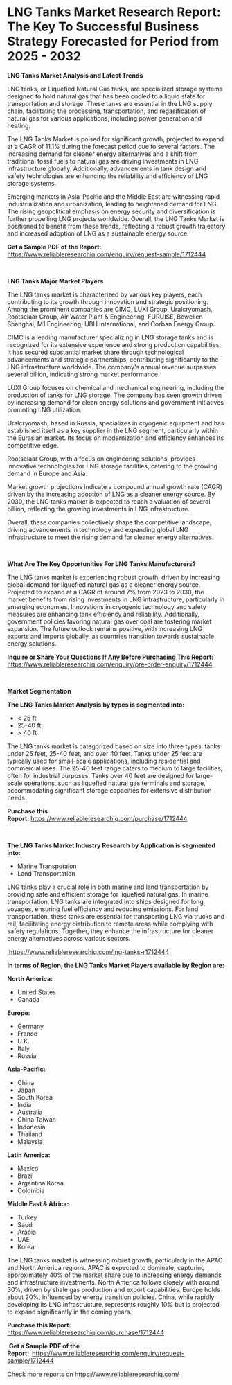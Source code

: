 <p><h1>LNG Tanks Market Research Report: The Key To Successful Business Strategy Forecasted for Period from 2025 - 2032</h1></p><p><strong>LNG Tanks Market Analysis and Latest Trends</strong></p>
<p><p>LNG tanks, or Liquefied Natural Gas tanks, are specialized storage systems designed to hold natural gas that has been cooled to a liquid state for transportation and storage. These tanks are essential in the LNG supply chain, facilitating the processing, transportation, and regasification of natural gas for various applications, including power generation and heating.</p><p>The LNG Tanks Market is poised for significant growth, projected to expand at a CAGR of 11.1% during the forecast period due to several factors. The increasing demand for cleaner energy alternatives and a shift from traditional fossil fuels to natural gas are driving investments in LNG infrastructure globally. Additionally, advancements in tank design and safety technologies are enhancing the reliability and efficiency of LNG storage systems. </p><p>Emerging markets in Asia-Pacific and the Middle East are witnessing rapid industrialization and urbanization, leading to heightened demand for LNG. The rising geopolitical emphasis on energy security and diversification is further propelling LNG projects worldwide. Overall, the LNG Tanks Market is positioned to benefit from these trends, reflecting a robust growth trajectory and increased adoption of LNG as a sustainable energy source.</p></p>
<p><strong>Get a Sample PDF of the Report:&nbsp;</strong> <a href="https://www.reliableresearchiq.com/enquiry/request-sample/1712444?utm_campaign=103&utm_medium=2&utm_source=Github&utm_content=ia&utm_term=11012025&utm_id=lng-tanks">https://www.reliableresearchiq.com/enquiry/request-sample/1712444</a></p>
<p>&nbsp;</p>
<p><strong>LNG Tanks Major Market Players</strong></p>
<p><p>The LNG tanks market is characterized by various key players, each contributing to its growth through innovation and strategic positioning. Among the prominent companies are CIMC, LUXI Group, Uralcryomash, Rootselaar Group, Air Water Plant & Engineering, FURUISE, Bewellcn Shanghai, M1 Engineering, UBH International, and Corban Energy Group.</p><p>CIMC is a leading manufacturer specializing in LNG storage tanks and is recognized for its extensive experience and strong production capabilities. It has secured substantial market share through technological advancements and strategic partnerships, contributing significantly to the LNG infrastructure worldwide. The company's annual revenue surpasses several billion, indicating strong market performance.</p><p>LUXI Group focuses on chemical and mechanical engineering, including the production of tanks for LNG storage. The company has seen growth driven by increasing demand for clean energy solutions and government initiatives promoting LNG utilization. </p><p>Uralcryomash, based in Russia, specializes in cryogenic equipment and has established itself as a key supplier in the LNG segment, particularly within the Eurasian market. Its focus on modernization and efficiency enhances its competitive edge.</p><p>Rootselaar Group, with a focus on engineering solutions, provides innovative technologies for LNG storage facilities, catering to the growing demand in Europe and Asia.</p><p>Market growth projections indicate a compound annual growth rate (CAGR) driven by the increasing adoption of LNG as a cleaner energy source. By 2030, the LNG tanks market is expected to reach a valuation of several billion, reflecting the growing investments in LNG infrastructure.</p><p>Overall, these companies collectively shape the competitive landscape, driving advancements in technology and expanding global LNG infrastructure to meet the rising demand for cleaner energy alternatives.</p></p>
<p>&nbsp;</p>
<p><strong>What Are The Key Opportunities For LNG Tanks Manufacturers?</strong></p>
<p><p>The LNG tanks market is experiencing robust growth, driven by increasing global demand for liquefied natural gas as a cleaner energy source. Projected to expand at a CAGR of around 7% from 2023 to 2030, the market benefits from rising investments in LNG infrastructure, particularly in emerging economies. Innovations in cryogenic technology and safety measures are enhancing tank efficiency and reliability. Additionally, government policies favoring natural gas over coal are fostering market expansion. The future outlook remains positive, with increasing LNG exports and imports globally, as countries transition towards sustainable energy solutions.</p></p>
<p><strong>Inquire or Share Your Questions If Any Before Purchasing This Report:</strong> <a href="https://www.reliableresearchiq.com/enquiry/pre-order-enquiry/1712444?utm_campaign=103&utm_medium=2&utm_source=Github&utm_content=ia&utm_term=11012025&utm_id=lng-tanks">https://www.reliableresearchiq.com/enquiry/pre-order-enquiry/1712444</a></p>
<p>&nbsp;</p>
<p><strong>Market Segmentation</strong></p>
<p><strong>The LNG Tanks Market Analysis by types is segmented into:</strong></p>
<p><ul><li>< 25 ft</li><li>25-40 ft</li><li>> 40 ft</li></ul></p>
<p><p>The LNG tanks market is categorized based on size into three types: tanks under 25 feet, 25-40 feet, and over 40 feet. Tanks under 25 feet are typically used for small-scale applications, including residential and commercial uses. The 25-40 feet range caters to medium to large facilities, often for industrial purposes. Tanks over 40 feet are designed for large-scale operations, such as liquefied natural gas terminals and storage, accommodating significant storage capacities for extensive distribution needs.</p></p>
<p><strong>Purchase this Report:&nbsp;</strong><a href="https://www.reliableresearchiq.com/purchase/1712444?utm_campaign=103&utm_medium=2&utm_source=Github&utm_content=ia&utm_term=11012025&utm_id=lng-tanks">https://www.reliableresearchiq.com/purchase/1712444</a></p>
<p>&nbsp;</p>
<p><strong>The LNG Tanks Market Industry Research by Application is segmented into:</strong></p>
<p><ul><li>Marine Transpotaion</li><li>Land Transportation</li></ul></p>
<p><p>LNG tanks play a crucial role in both marine and land transportation by providing safe and efficient storage for liquefied natural gas. In marine transportation, LNG tanks are integrated into ships designed for long voyages, ensuring fuel efficiency and reducing emissions. For land transportation, these tanks are essential for transporting LNG via trucks and rail, facilitating energy distribution to remote areas while complying with safety regulations. Together, they enhance the infrastructure for cleaner energy alternatives across various sectors.</p></p>
<p><a href="https://www.reliableresearchiq.com/lng-tanks-r1712444?utm_campaign=103&utm_medium=2&utm_source=Github&utm_content=ia&utm_term=11012025&utm_id=lng-tanks">&nbsp;https://www.reliableresearchiq.com/lng-tanks-r1712444</a></p>
<p><strong>In terms of Region, the LNG Tanks Market Players available by Region are:</strong></p>
<p>
    <p> <strong> North America: </strong>
        <ul>
            <li>United States</li>
            <li>Canada</li>
        </ul>
        </p> 
    <p> <strong> Europe: </strong>
        <ul>
            <li>Germany</li>
            <li>France</li>
            <li>U.K.</li>
            <li>Italy</li>
            <li>Russia</li>
        </ul>
        </p> 
    <p> <strong> Asia-Pacific: </strong>
        <ul>
            <li>China</li>
            <li>Japan</li>
            <li>South Korea</li>
            <li>India</li>
            <li>Australia</li>
            <li>China Taiwan</li>
            <li>Indonesia</li>
            <li>Thailand</li>
            <li>Malaysia</li>
        </ul>
        </p> 
    <p> <strong> Latin America: </strong>
        <ul>
            <li>Mexico</li>
            <li>Brazil</li>
            <li>Argentina Korea</li>
            <li>Colombia</li>
        </ul>
        </p> 
    <p> <strong> Middle East & Africa: </strong>
        <ul>
            <li>Turkey</li>
            <li>Saudi</li>
            <li>Arabia</li>
            <li>UAE</li>
            <li>Korea</li>
        </ul>
    </p>
    </p>
<p><p>The LNG tanks market is witnessing robust growth, particularly in the APAC and North America regions. APAC is expected to dominate, capturing approximately 40% of the market share due to increasing energy demands and infrastructure investments. North America follows closely with around 30%, driven by shale gas production and export capabilities. Europe holds about 20%, influenced by energy transition policies. China, while rapidly developing its LNG infrastructure, represents roughly 10% but is projected to expand significantly in the coming years.</p></p>
<p><strong>Purchase this Report: </strong><a href="https://www.reliableresearchiq.com/purchase/1712444?utm_campaign=103&utm_medium=2&utm_source=Github&utm_content=ia&utm_term=11012025&utm_id=lng-tanks">https://www.reliableresearchiq.com/purchase/1712444</a></p>
<p>&nbsp;<strong>Get a Sample PDF of the Report:&nbsp;&nbsp;</strong><a href="https://www.reliableresearchiq.com/enquiry/request-sample/1712444?utm_campaign=103&utm_medium=2&utm_source=Github&utm_content=ia&utm_term=11012025&utm_id=lng-tanks">https://www.reliableresearchiq.com/enquiry/request-sample/1712444</a></p>
<p><strong></strong></p>
<p>Check more reports on <a href="https://www.reliableresearchiq.com/?utm_campaign=103&utm_medium=2&utm_source=Github&utm_content=ia&utm_term=11012025&utm_id=lng-tanks">https://www.reliableresearchiq.com/</a></p>